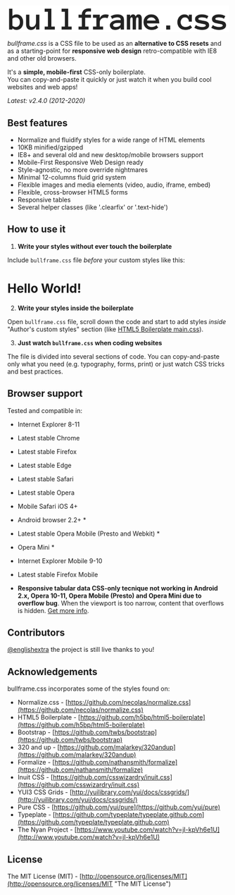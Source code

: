![bullframe.css boilerplate](docs/img/bullframe-css-logo.png)

*bullframe.css* is a CSS file to be used as an **alternative to CSS resets** and as a starting-point for **responsive web design** retro-compatible with IE8 and other old browsers.

It's a **simple, mobile-first** CSS-only boilerplate.  
You can copy-and-paste it quickly or just watch it when you build cool websites and web apps!

*Latest: v2.4.0 (2012-2020)*

## Best features

* Normalize and fluidify styles for a wide range of HTML elements
* 10KB minified/gzipped
* IE8+ and several old and new desktop/mobile browsers support
* Mobile-First Responsive Web Design ready
* Style-agnostic, no more override nightmares
* Minimal 12-columns fluid grid system
* Flexible images and media elements (video, audio, iframe, embed)
* Flexible, cross-browser HTML5 forms
* Responsive tables
* Several helper classes (like '.clearfix' or '.text-hide')

## How to use it

1) **Write your styles without ever touch the boilerplate**

Include `bullframe.css` file *before* your custom styles like this:

  <!doctype html>
  <html>
  <head>
    <meta charset="utf-8">
    <meta http-equiv="X-UA-Compatible" content="IE=edge">
    <meta name="viewport" content="width=device-width, initial-scale=1">
    <link href="bullframe.css" rel="stylesheet">
    <link href="custom-styles.css" rel="stylesheet">
  </head>
  <body>
    <h1>Hello World!</h1>
  </body>
  </html>

2) **Write your styles inside the boilerplate**

Open `bullframe.css` file, scroll down the code and start to add styles _inside_ "Author's custom styles" section (like [HTML5 Boilerplate main.css](https://github.com/h5bp/html5-boilerplate/blob/b83ce3b1b42157f8c817a62b4d353415e25c3af4/css/main.css#l-92-110 "HTML5 Boilerplate main.css")).

3) **Just watch `bullframe.css` when coding websites**

The file is divided into several sections of code. You can copy-and-paste only what you need (e.g. typography, forms, print) or just watch CSS tricks and best practices.

## Browser support

Tested and compatible in:

* Internet Explorer 8-11
* Latest stable Chrome
* Latest stable Firefox
* Latest stable Edge
* Latest stable Safari
* Latest stable Opera
* Mobile Safari iOS 4+
* Android browser 2.2+ *
* Latest stable Opera Mobile (Presto and Webkit) *
* Opera Mini *
* Internet Explorer Mobile 9-10
* Latest stable Firefox Mobile

* **Responsive tabular data CSS-only tecnique not working in Android 2.x, Opera 10-11, Opera Mobile (Presto) and Opera Mini due to overflow bug**. When the viewport is too narrow, content that overflows is hidden. [Get more info](http://barrow.io/overflow-scrolling "overflow scrolling").


## Contributors

[@englishextra](https://github.com/englishextra) the project is still live thanks to you!


## Acknowledgements

bullframe.css incorporates some of the styles found on:

* Normalize.css - [https://github.com/necolas/normalize.css](https://github.com/necolas/normalize.css)
* HTML5 Boilerplate - [https://github.com/h5bp/html5-boilerplate](https://github.com/h5bp/html5-boilerplate)
* Bootstrap - [https://github.com/twbs/bootstrap](https://github.com/twbs/bootstrap)
* 320 and up - [https://github.com/malarkey/320andup](https://github.com/malarkey/320andup)
* Formalize - [https://github.com/nathansmith/formalize](https://github.com/nathansmith/formalize)
* Inuit CSS - [https://github.com/csswizardry/inuit.css](https://github.com/csswizardry/inuit.css)
* YUI3 CSS Grids - [http://yuilibrary.com/yui/docs/cssgrids/](http://yuilibrary.com/yui/docs/cssgrids/)
* Pure CSS - [https://github.com/yui/pure](https://github.com/yui/pure)
* Typeplate - [https://github.com/typeplate/typeplate.github.com](https://github.com/typeplate/typeplate.github.com)
* The Nyan Project - [https://www.youtube.com/watch?v=jI-kpVh6e1U](http://www.youtube.com/watch?v=jI-kpVh6e1U)


## License

The MIT License (MIT) - [http://opensource.org/licenses/MIT](http://opensource.org/licenses/MIT "The MIT License")

